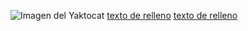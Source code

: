 ![Imagen del Yaktocat](https://octodex.github.com/images/yaktocat.png) 
[texto de relleno](https://example.com)
[texto de relleno](https://example.com)
